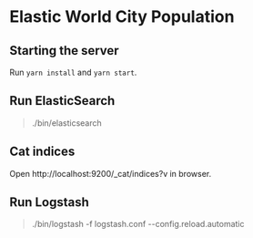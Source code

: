 # Elastic World City Population

## Starting the server

Run `yarn install` and `yarn start`.

## Run ElasticSearch

> ./bin/elasticsearch

## Cat indices

Open http://localhost:9200/_cat/indices?v in browser.

## Run Logstash

> ./bin/logstash -f logstash.conf --config.reload.automatic